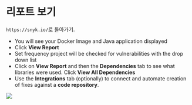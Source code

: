 # 리포트 보기

`https://snyk.io/`로 돌아가기.

* You will see your Docker Image and Java application displayed
* Click **View Report**
* Set frequency project will be checked for vulnerabilities with the drop down list
* Click on **View Report** and then the **Dependencies** tab to see what libraries were used. Click **View All Dependencies**
* Use the **Integrations** tab (optionally) to connect and automate creation of fixes against a **code repository**.

![](https://partner-workshop-assets.s3.us-east-2.amazonaws.com/snyk\_5\_snykui.png)
